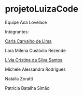 # projetoLuizaCode
Equipe Ada Lovelace

Integrantes:

[Carla Carvalho de Lima](https://github.com/CarlaCarvaLima)

Lara Milena Custódio Rezende

[Lívia Cristina da Silva Santos](https://github.com/lsilva18)

Michele Alessandra Rodrigues

Natalia Zoratti

Patrícia Batalha Simão



